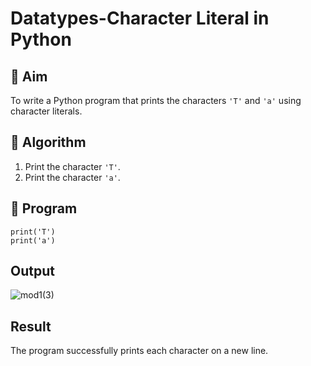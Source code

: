 # Datatypes-Character Literal in Python

## 🎯 Aim
To write a Python program that prints the characters `'T'` and `'a'` using character literals.

## 🧠 Algorithm
1. Print the character `'T'`.
2. Print the character `'a'`.

## 🧾 Program
```
print('T')
print('a')
```

## Output
![mod1(3)](https://github.com/user-attachments/assets/c5afc3c0-ddca-4667-895c-d74c82d7d89d)

## Result
The program successfully prints each character on a new line.

